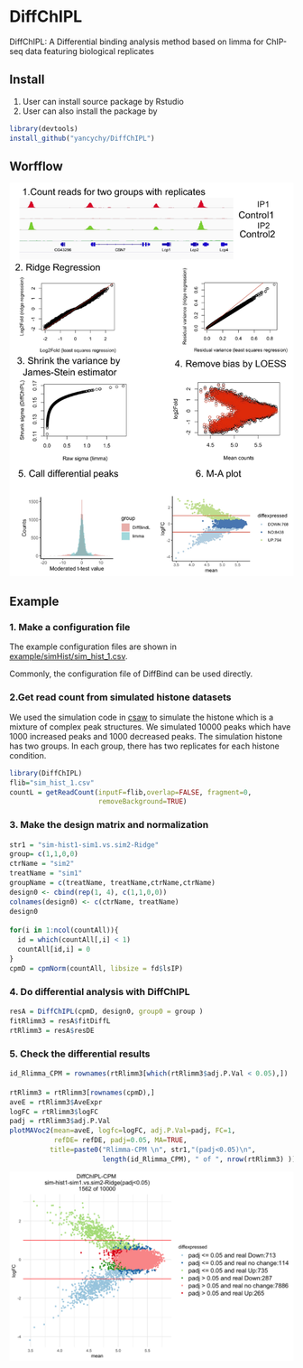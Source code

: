 # DiffChIPL
DiffChIPL: A Differential binding analysis method based on limma for ChIP-seq data featuring biological replicates


## Install
1. User can install source package by Rstudio
2. User can also install the package by 

```R
library(devtools)
install_github("yancychy/DiffChIPL")
```
## Worfflow
![workflow](https://github.com/yancychy/DiffChIPL/blob/main/example/workflow1.jpg)

## Example

### 1. Make a configuration file
The example configuration files are shown in [example/simHist/sim_hist_1.csv](https://github.com/yancychy/DiffChIPL/blob/main/example/simHist/sim_hist_1.csv).

Commonly, the configuration file of DiffBind can be used directly.

### 2.Get read count from simulated histone datasets
We used the simulation code in [csaw](http://bioinf.wehi.edu.au/csaw/) to simulate the histone which is a mixture of complex peak structures.
We simulated 10000 peaks which have 1000 increased peaks  and 1000 decreased peaks.
The simulation histone has two groups. In each group, there has two replicates for each histone condition. 

```R
library(DiffChIPL)
flib="sim_hist_1.csv"
countL = getReadCount(inputF=flib,overlap=FALSE, fragment=0,
                      removeBackground=TRUE)
```

### 3. Make the design matrix and normalization

```R
str1 = "sim-hist1-sim1.vs.sim2-Ridge"
group= c(1,1,0,0)
ctrName = "sim2"
treatName = "sim1"
groupName = c(treatName, treatName,ctrName,ctrName) 
design0 <- cbind(rep(1, 4), c(1,1,0,0))
colnames(design0) <- c(ctrName, treatName)
design0
 
for(i in 1:ncol(countAll)){
  id = which(countAll[,i] < 1)
  countAll[id,i] = 0
}
cpmD = cpmNorm(countAll, libsize = fd$lsIP)

```

### 4. Do differential analysis with DiffChIPL

```R
resA = DiffChIPL(cpmD, design0, group0 = group )
fitRlimm3 = resA$fitDiffL
rtRlimm3 = resA$resDE
```


### 5. Check the differential results

```R
id_Rlimma_CPM = rownames(rtRlimm3[which(rtRlimm3$adj.P.Val < 0.05),])
 
rtRlimm3 = rtRlimm3[rownames(cpmD),]
aveE = rtRlimm3$AveExpr
logFC = rtRlimm3$logFC
padj = rtRlimm3$adj.P.Val
plotMAVoc2(mean=aveE, logfc=logFC, adj.P.Val=padj, FC=1, 
           refDE= refDE, padj=0.05, MA=TRUE,
          title=paste0("Rlimma-CPM \n", str1,"(padj<0.05)\n", 
                       length(id_Rlimma_CPM), " of ", nrow(rtRlimm3) ))

```  
![MA plot](https://github.com/yancychy/DiffChIPL/blob/main/example/simHist/MA_DiffChIPL.png)



